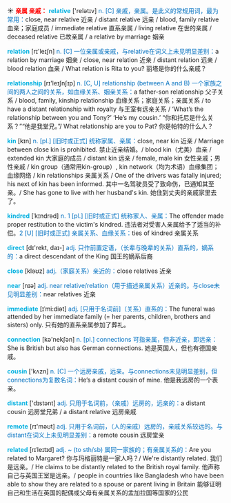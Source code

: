 ☀ <font color="red">**亲属 亲戚：**</font>
<font color="sky blue">**relative**</font> ['relətɪv] 
<font color="#0070c0">n. [C] 亲戚，亲属。是此义的常规用词，最为常用：</font>close, near relative 近亲 / distant relative 远亲 / blood, family relative 血亲；家庭成员 / immediate relative 直系亲属 / living relative 在世的亲属 / deceased relative 已故亲属 / a relative by marriage 姻亲

<font color="sky blue">**relation**</font> [rɪ'leɪʃn] 
<font color="#0070c0">n. [C] 一位亲属或亲戚，与relative在词义上未见明显差别：</font>a relation by marriage 姻亲 / close, near relation 近亲 / distant relation 远亲 / blood relation 血亲 / What relation is Rita to you? 丽塔是你的什么亲戚？

<font color="sky blue">**relationship**</font> [rɪ'leɪʃnʃɪp] 
<font color="#0070c0">n. [C, U] relationship (between A and B) 一个家族之间的两人之间的关系，如血缘关系、姻亲关系：</font>a father-son relationship 父子关系 / blood, family, kinship relationship 血缘关系；家庭关系；亲属关系 / to have a distant relationship with royalty 与王室有远亲关系 / ‘What’s the relationship between you and Tony?’ ‘He’s my cousin.’ “你和托尼是什么关系？”“他是我堂兄。”/ What relationship are you to Pat? 你是帕特的什么人？
           
<font color="sky blue">**kin**</font> [kɪn]
<font color="#0070c0">n. [pl.] [旧时或正式] 统称家属、亲属：</font>close, near kin 近亲 / Marriage between close kin is prohibited. 禁止近亲结婚。/ blood kin（尤美）血亲 / extended kin 大家庭的成员 / distant kin 远亲 / female, male kin 女性亲戚；男性亲戚 / kin group（通常用kin-group）, kin network（均为术语）血缘集团；血缘网络 / kin relationships 亲属关系 / One of the drivers was fatally injured; his next of kin has been informed. 其中一名驾驶员受了致命伤，已通知其至亲。/ She has gone to live with her husband's kin. 她住到丈夫的亲戚家里去了。           

<font color="sky blue">**kindred**</font> [ˈkɪndrəd]
<font color="#0070c0">n. 1 [pl.] [旧时或正式] 统称家人、亲属：</font>The offender made proper restitution to the victim's kindred. 违法者对受害人亲属给予了适当的补偿。<font color="#0070c0">2 [U] [旧时或正式] 亲属关系、血缘关系：</font>ties of kindred 亲属关系

<font color="sky blue">**direct**</font> [dɪ'rekt, daɪ-] 
<font color="#0070c0">adj. 只作前置定语，（长辈与晚辈的关系）直系的，嫡系的：</font>a direct descendant of the King 国王的嫡系后裔

<font color="sky blue">**close**</font> [kləʊz] 
<font color="#0070c0">adj.（家庭关系）亲近的：</font>close relatives 近亲

<font color="sky blue">**near**</font> [nɪə] 
<font color="#0070c0">adj. near relative/relation（用于描述亲属关系）近亲的。与close未见明显差别：</font>near relatives 近亲
           
<font color="sky blue">**immediate**</font> [ɪˈmi:diət]
<font color="#0070c0">adj. [只用于名词前]（关系）直系的：</font>The funeral was attended by her immediate family (= her parents, children, brothers and sisters) only. 只有她的直系亲属参加了葬礼。

<font color="sky blue">**connection**</font> [kə'nekʃən] 
<font color="#0070c0">n. [pl.] connections 可指亲属，但非近亲，即远亲：</font>She is British but also has German connections. 她是英国人，但也有德国亲戚。

<font color="sky blue">**cousin**</font> ['kʌzn] 
<font color="#0070c0">n. [C] 一个远房亲戚，远亲。与connections未见明显差别，但connections为复数名词：</font>He’s a distant cousin of mine. 他是我远房的一个表亲。

<font color="sky blue">**distant**</font> ['dɪstənt] 
<font color="#0070c0">adj. 只用于名词前，（亲戚）远房的，远亲的：</font>a distant cousin 远房堂兄弟 / a distant relative 远房亲戚

<font color="sky blue">**remote**</font> [rɪ'məʊt] 
<font color="#0070c0">adj. 只用于名词前，（人的亲戚）远房的，亲戚关系较远的。与distant在词义上未见明显差别：</font>a remote cousin 远房堂亲

<font color="sky blue">**related**</font> [rɪˈleɪtɪd]
<font color="#0070c0">adj. ~ (to sth/sb) 属同一家族的；有亲属关系的：</font>Are you related to Margaret? 你与玛格丽特是一家人吗？/ We're distantly related. 我们是远亲。/ He claims to be distantly related to the British royal family. 他声称自己与英国王室是远亲。/ people in countries like Bangladesh who have been able to show they are related to a spouse or parent living in Britain 能够证明自己和生活在英国的配偶或父母有亲属关系的孟加拉国等国家的公民
